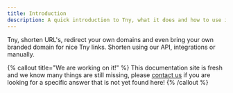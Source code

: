```yaml
---
title: Introduction
description: A quick introduction to Tny, what it does and how to use it.
---
```


Tny, shorten URL's, redirect your own domains and even bring your own branded domain for nice Tny links. Shorten using our API, integrations or manually.

{% callout title="We are working on it!" %}
This documentation site is fresh and we know many things are still missing, please [contact us](https://chief.app/contact) if you are looking for a specific answer that is not yet found here!
{% /callout %}
